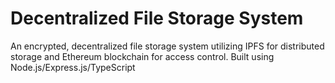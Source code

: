 # Decentralized File Storage System 

An encrypted, decentralized file storage system utilizing IPFS for distributed storage and Ethereum blockchain for access control. Built using Node.js/Express.js/TypeScript

